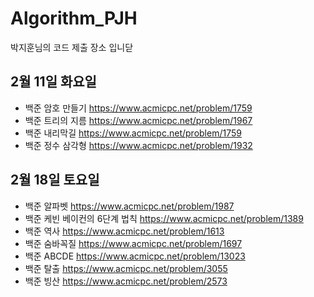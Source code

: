 # Algorithm_PJH
박지훈님의 코드 제출 장소 입니닫

## 2월 11일 화요일
- 백준 암호 만들기 <https://www.acmicpc.net/problem/1759>
- 백준 트리의 지름 <https://www.acmicpc.net/problem/1967>
- 백준 내리막길 <https://www.acmicpc.net/problem/1759>
- 백준 정수 삼각형 <https://www.acmicpc.net/problem/1932>

## 2월 18일 토요일
- 백준 알파벳 <https://www.acmicpc.net/problem/1987>
- 백준 케빈 베이컨의 6단계 법칙 <https://www.acmicpc.net/problem/1389>
- 백준 역사 <https://www.acmicpc.net/problem/1613>
- 백준 숨바꼭질 <https://www.acmicpc.net/problem/1697>
- 백준 ABCDE <https://www.acmicpc.net/problem/13023>
- 백준 탈출 <https://www.acmicpc.net/problem/3055>
- 백준 빙산 <https://www.acmicpc.net/problem/2573>